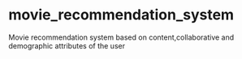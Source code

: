 # movie_recommendation_system
 Movie recommendation system based on content,collaborative and demographic attributes of the user
